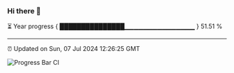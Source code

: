 ### Hi there 👋

⏳ Year progress { ███████████████▁▁▁▁▁▁▁▁▁▁▁▁▁▁▁ } 51.51 %

---

⏰ Updated on Sun, 07 Jul 2024 12:26:25 GMT

![Progress Bar CI](https://github.com/liununu/liununu/workflows/Progress%20Bar%20CI/badge.svg)
